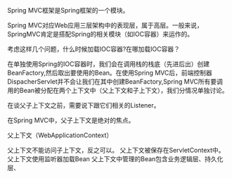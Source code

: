 Spring MVC框架是Spring框架的一个模块。

Spring MVC对应Web应用三层架构中的表现层，属于高层。一般来说，SpringMVC肯定是搭配Spring的相关模块（如IOC容器）来运作的。

考虑这样几个问题，什么时候加载IOC容器?在哪加载IOC容器？

在单独使用Spring的IOC容器时，我们会在调用栈的栈底（先进后出）创建BeanFactory,然后取出要使用的Bean。在使用Spring MVC后，前端控制器DispacherServlet并不会让我们在其中创建BeanFactory,Spring MVC所有要调用的Bean被分配在两个上下文中（父上下文和子上下文），我们分情况单独讨论。


在谈父子上下文之前，需要说下跟它们相关的Listener。



在Spring MVC中，父子上下文是绝对的焦点。

父上下文（WebApplicationContext）

父上下文不能访问子上下文，反之可以。
父上下文被保存在ServletContext中。
父上下文使用监听器加载Bean
父上下文中管理的Bean包含业务逻辑层、持久化层、